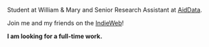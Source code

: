 Student at William & Mary and Senior Research Assistant at [AidData](https://www.aiddata.org/).

Join me and my friends on the [IndieWeb](https://indieweb.org)!

**I am looking for a full-time work.**
